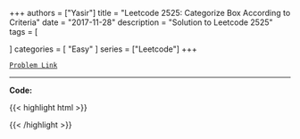 
+++
authors = ["Yasir"]
title = "Leetcode 2525: Categorize Box According to Criteria"
date = "2017-11-28"
description = "Solution to Leetcode 2525"
tags = [
    
]
categories = [
    "Easy"
]
series = ["Leetcode"]
+++



[`Problem Link`](https://leetcode.com/problems/categorize-box-according-to-criteria/description/)

---

**Code:**

{{< highlight html >}}

{{< /highlight >}}

